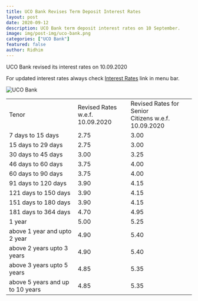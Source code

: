 ```yaml
---
title: UCO Bank Revises Term Deposit Interest Rates 
layout: post
date: 2020-09-12
description: UCO Bank term deposit interest rates on 10 September.
image: img/post-img/uco-bank.png
categories: ["UCO Bank"]
featured: false
author: Ridhim
---
```



UCO Bank revised its interest rates on 10.09.2020

For updated interest rates always check <a href="https://bankingatoz.com/fd-interest-rates">Interest Rates</a> link in menu bar.

<img src="https://www.ucobank.com/assets/images/logo.png" alt="UCO Bank">


<div>
<table class="flat-table">
<tbody>
<tr>
<td colspan="2">Tenor</td>
<td colspan="2">Revised Rates w.e.f. <br/>10.09.2020</td>
<td colspan="2">Revised Rates for Senior <br/>Citizens w.e.f. 10.09.2020</td>
</tr>
<tr>
<td colspan="2">7 days to 15 days</td>
<td colspan="2">2.75</td>
<td colspan="2">3.00</td>
</tr>
<tr>
<td colspan="2">15 days to 29 days</td>
<td colspan="2">2.75</td>
<td colspan="2">3.00</td>
</tr>
<tr>
<td colspan="2">30 days to 45 days</td>
<td colspan="2">3.00</td>
<td colspan="2">3.25</td>
</tr>
<tr>
<td colspan="2">46 days to 60 days</td>
<td colspan="2">3.75</td>
<td colspan="2">4.00</td>
</tr>
<tr>
<td colspan="2">60 days to 90 days</td>
<td colspan="2">3.75</td>
<td colspan="2">4.00</td>
</tr>
<tr>
<td colspan="2">91 days to 120 days</td>
<td colspan="2">3.90</td>
<td colspan="2">4.15</td>
</tr>
<tr>
<td colspan="2">121 days to 150 days</td>
<td colspan="2">3.90</td>
<td colspan="2">4.15</td>
</tr>
<tr>
<td colspan="2">151 days to 180 days</td>
<td colspan="2">3.90</td>
<td colspan="2">4.15</td>
</tr>
<tr>
<td colspan="2">181 days to 364 days</td>
<td colspan="2">4.70</td>
<td colspan="2">4.95</td>
</tr>
<tr>
<td colspan="2">1 year</td>
<td colspan="2">5.00</td>
<td colspan="2">5.25</td>
</tr>
<tr>
<td colspan="2">above 1 year and upto 2 year</td>
<td colspan="2">4.90</td>
<td colspan="2">5.40</td>
</tr>
<tr>
<td colspan="2">above 2 years upto 3 years</td>
<td colspan="2">4.90</td>
<td colspan="2">5.40</td>
</tr>
<tr>
<td colspan="2">above 3 years upto 5 years</td>
<td colspan="2">4.85</td>
<td colspan="2">5.35</td>
</tr>
<tr>
<td colspan="2">above 5 years and up to 10 years</td>
<td colspan="2">4.85</td>
<td colspan="2">5.35</td>
</tr>
</tbody>
</table>
</div>

